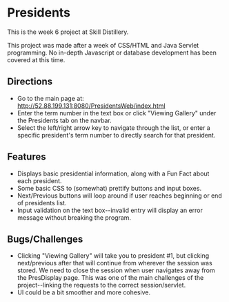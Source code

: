 # Presidents

This is the week 6 project at Skill Distillery.

This project was made after a week of CSS/HTML and Java Servlet programming. No in-depth Javascript or database development has been covered at this time.

## Directions
- Go to the main page at: http://52.88.199.131:8080/PresidentsWeb/index.html
- Enter the term number in the text box or click "Viewing Gallery" under the Presidents tab on the navbar.
- Select the left/right arrow key to navigate through the list, or enter a specific president's term number to directly search for that president.

## Features
- Displays basic presidential information, along with a Fun Fact about each president. 
- Some basic CSS to (somewhat) prettify buttons and input boxes.
- Next/Previous buttons will loop around if user reaches beginning or end of presidents list.
- Input validation on the text box--invalid entry will display an error message without breaking the program.

## Bugs/Challenges
- Clicking "Viewing Gallery" will take you to president #1, but clicking next/previous after that will continue from wherever the session was stored. We need to close the session when user navigates away from the PresDisplay page. This was one of the main challenges of the project--linking the requests to the correct session/servlet. 
- UI could be a bit smoother and more cohesive. 


